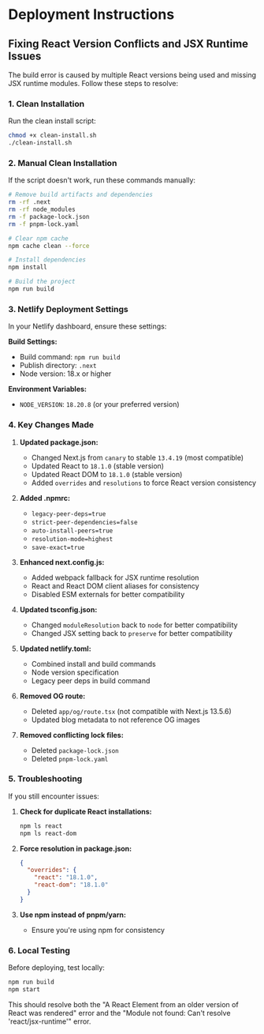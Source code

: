 # Deployment Instructions

## Fixing React Version Conflicts and JSX Runtime Issues

The build error is caused by multiple React versions being used and missing JSX runtime modules. Follow these steps to resolve:

### 1. Clean Installation
Run the clean install script:
```bash
chmod +x clean-install.sh
./clean-install.sh
```

### 2. Manual Clean Installation
If the script doesn't work, run these commands manually:

```bash
# Remove build artifacts and dependencies
rm -rf .next
rm -rf node_modules
rm -f package-lock.json
rm -f pnpm-lock.yaml

# Clear npm cache
npm cache clean --force

# Install dependencies
npm install

# Build the project
npm run build
```

### 3. Netlify Deployment Settings

In your Netlify dashboard, ensure these settings:

**Build Settings:**
- Build command: `npm run build`
- Publish directory: `.next`
- Node version: 18.x or higher

**Environment Variables:**
- `NODE_VERSION`: `18.20.8` (or your preferred version)

### 4. Key Changes Made

1. **Updated package.json:**
   - Changed Next.js from `canary` to stable `13.4.19` (most compatible)
   - Updated React to `18.1.0` (stable version)
   - Updated React DOM to `18.1.0` (stable version)
   - Added `overrides` and `resolutions` to force React version consistency

2. **Added .npmrc:**
   - `legacy-peer-deps=true`
   - `strict-peer-dependencies=false`
   - `auto-install-peers=true`
   - `resolution-mode=highest`
   - `save-exact=true`

3. **Enhanced next.config.js:**
   - Added webpack fallback for JSX runtime resolution
   - React and React DOM client aliases for consistency
   - Disabled ESM externals for better compatibility

4. **Updated tsconfig.json:**
   - Changed `moduleResolution` back to `node` for better compatibility
   - Changed JSX setting back to `preserve` for better compatibility

5. **Updated netlify.toml:**
   - Combined install and build commands
   - Node version specification
   - Legacy peer deps in build command

6. **Removed OG route:**
   - Deleted `app/og/route.tsx` (not compatible with Next.js 13.5.6)
   - Updated blog metadata to not reference OG images

7. **Removed conflicting lock files:**
   - Deleted `package-lock.json`
   - Deleted `pnpm-lock.yaml`

### 5. Troubleshooting

If you still encounter issues:

1. **Check for duplicate React installations:**
   ```bash
   npm ls react
   npm ls react-dom
   ```

2. **Force resolution in package.json:**
   ```json
   {
     "overrides": {
       "react": "18.1.0",
       "react-dom": "18.1.0"
     }
   }
   ```

3. **Use npm instead of pnpm/yarn:**
   - Ensure you're using npm for consistency

### 6. Local Testing

Before deploying, test locally:
```bash
npm run build
npm start
```

This should resolve both the "A React Element from an older version of React was rendered" error and the "Module not found: Can't resolve 'react/jsx-runtime'" error. 